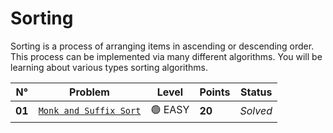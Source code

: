 # Sorting

Sorting is a process of arranging items in ascending or descending order. This process can be implemented via many different algorithms. You will be learning about various types sorting algorithms.

| N°     | Problem                                                   | Level   | Points | Status   |
| ------ | --------------------------------------------------------- | ------- | ------ | -------- |
| **01** | [`Monk and Suffix Sort`](./Monk-and-Inversions/README.md) | 🟢 EASY | **20** | _Solved_ |
